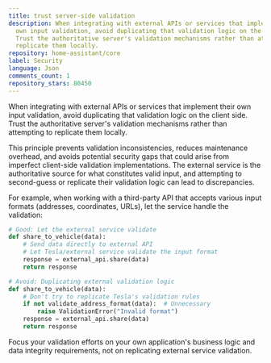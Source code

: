 ```yaml
---
title: trust server-side validation
description: When integrating with external APIs or services that implement their
  own input validation, avoid duplicating that validation logic on the client side.
  Trust the authoritative server's validation mechanisms rather than attempting to
  replicate them locally.
repository: home-assistant/core
label: Security
language: Json
comments_count: 1
repository_stars: 80450
---
```


When integrating with external APIs or services that implement their own input validation, avoid duplicating that validation logic on the client side. Trust the authoritative server's validation mechanisms rather than attempting to replicate them locally.

This principle prevents validation inconsistencies, reduces maintenance overhead, and avoids potential security gaps that could arise from imperfect client-side validation implementations. The external service is the authoritative source for what constitutes valid input, and attempting to second-guess or replicate their validation logic can lead to discrepancies.

For example, when working with a third-party API that accepts various input formats (addresses, coordinates, URLs), let the service handle the validation:

```python
# Good: Let the external service validate
def share_to_vehicle(data):
    # Send data directly to external API
    # Let Tesla/external service validate the input format
    response = external_api.share(data)
    return response

# Avoid: Duplicating external validation logic
def share_to_vehicle(data):
    # Don't try to replicate Tesla's validation rules
    if not validate_address_format(data):  # Unnecessary
        raise ValidationError("Invalid format")
    response = external_api.share(data)
    return response
```

Focus your validation efforts on your own application's business logic and data integrity requirements, not on replicating external service validation.